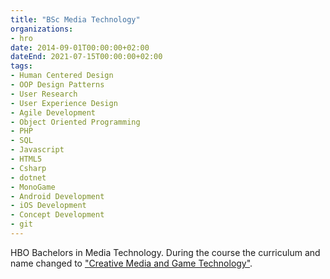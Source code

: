 ```yaml
---
title: "BSc Media Technology"
organizations:
- hro
date: 2014-09-01T00:00:00+02:00
dateEnd: 2021-07-15T00:00:00+02:00
tags:
- Human Centered Design
- OOP Design Patterns
- User Research
- User Experience Design
- Agile Development
- Object Oriented Programming
- PHP
- SQL
- Javascript
- HTML5
- Csharp
- dotnet
- MonoGame
- Android Development
- iOS Development
- Concept Development
- git
---
```


HBO Bachelors in Media Technology. During the course the curriculum and name changed to ["Creative Media and Game Technology"](https://www.hogeschoolrotterdam.nl/opleidingen/bachelor/creative-media-and-game-technologies/voltijd/).